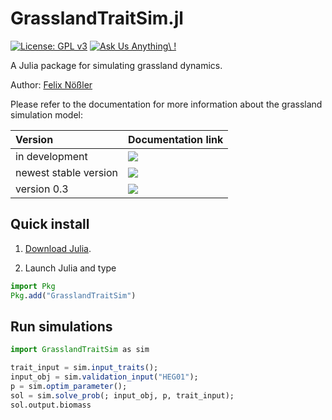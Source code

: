 # GrasslandTraitSim.jl

[![License: GPL v3](https://img.shields.io/badge/License-GPL%20v3-blue.svg)](https://github.com/FelixNoessler/GrasslandTraitSim.jl/blob/master/LICENSE) [![Ask Us Anything\ !](https://img.shields.io/badge/Ask%20me-anything-1abc9c.svg)](https://github.com/felixnoessler/grasslandtraitsim.jl/issues/new)

A Julia package for simulating grassland dynamics.

Author: [Felix Nößler](https://github.com/FelixNoessler/)

Please refer to the documentation for more information about the grassland simulation model:

| Version | Documentation link |  
|:---|:---|
| in development | [![](https://img.shields.io/badge/docs-dev-blue.svg)](https://felixnoessler.github.io/GrasslandTraitSim.jl/dev/)  |  
| newest stable version  |  [![](https://img.shields.io/badge/docs-stable-blue.svg)](https://felixnoessler.github.io/GrasslandTraitSim.jl/)    | 
| version 0.3 | [![](https://img.shields.io/badge/docs-0.3.0-blue.svg)](https://felixnoessler.github.io/GrasslandTraitSim.jl/v0.3.0/) | 



## Quick install

1. [Download Julia](https://julialang.org/downloads/).

2. Launch Julia and type

```julia
import Pkg
Pkg.add("GrasslandTraitSim")
```

## Run simulations

```julia
import GrasslandTraitSim as sim

trait_input = sim.input_traits();
input_obj = sim.validation_input("HEG01");
p = sim.optim_parameter();
sol = sim.solve_prob(; input_obj, p, trait_input);
sol.output.biomass
```

